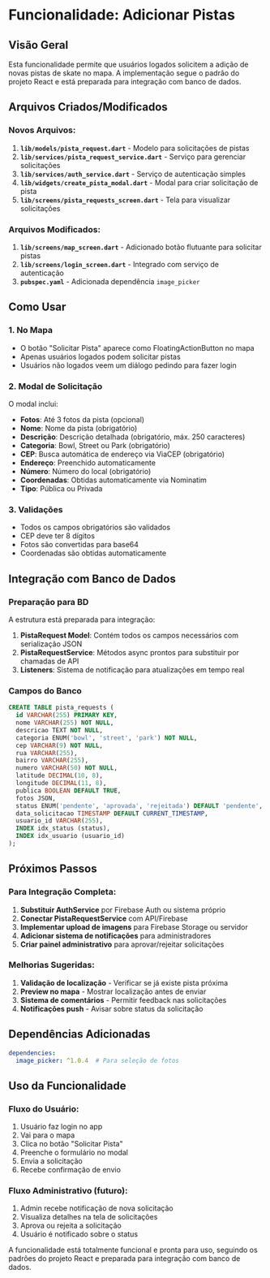 # Funcionalidade: Adicionar Pistas

## Visão Geral
Esta funcionalidade permite que usuários logados solicitem a adição de novas pistas de skate no mapa. A implementação segue o padrão do projeto React e está preparada para integração com banco de dados.

## Arquivos Criados/Modificados

### Novos Arquivos:
1. **`lib/models/pista_request.dart`** - Modelo para solicitações de pistas
2. **`lib/services/pista_request_service.dart`** - Serviço para gerenciar solicitações
3. **`lib/services/auth_service.dart`** - Serviço de autenticação simples
4. **`lib/widgets/create_pista_modal.dart`** - Modal para criar solicitação de pista
5. **`lib/screens/pista_requests_screen.dart`** - Tela para visualizar solicitações

### Arquivos Modificados:
1. **`lib/screens/map_screen.dart`** - Adicionado botão flutuante para solicitar pistas
2. **`lib/screens/login_screen.dart`** - Integrado com serviço de autenticação
3. **`pubspec.yaml`** - Adicionada dependência `image_picker`

## Como Usar

### 1. No Mapa
- O botão "Solicitar Pista" aparece como FloatingActionButton no mapa
- Apenas usuários logados podem solicitar pistas
- Usuários não logados veem um diálogo pedindo para fazer login

### 2. Modal de Solicitação
O modal inclui:
- **Fotos**: Até 3 fotos da pista (opcional)
- **Nome**: Nome da pista (obrigatório)
- **Descrição**: Descrição detalhada (obrigatório, máx. 250 caracteres)
- **Categoria**: Bowl, Street ou Park (obrigatório)
- **CEP**: Busca automática de endereço via ViaCEP (obrigatório)
- **Endereço**: Preenchido automaticamente
- **Número**: Número do local (obrigatório)
- **Coordenadas**: Obtidas automaticamente via Nominatim
- **Tipo**: Pública ou Privada

### 3. Validações
- Todos os campos obrigatórios são validados
- CEP deve ter 8 dígitos
- Fotos são convertidas para base64
- Coordenadas são obtidas automaticamente

## Integração com Banco de Dados

### Preparação para BD
A estrutura está preparada para integração:

1. **PistaRequest Model**: Contém todos os campos necessários com serialização JSON
2. **PistaRequestService**: Métodos async prontos para substituir por chamadas de API
3. **Listeners**: Sistema de notificação para atualizações em tempo real

### Campos do Banco
```sql
CREATE TABLE pista_requests (
  id VARCHAR(255) PRIMARY KEY,
  nome VARCHAR(255) NOT NULL,
  descricao TEXT NOT NULL,
  categoria ENUM('bowl', 'street', 'park') NOT NULL,
  cep VARCHAR(9) NOT NULL,
  rua VARCHAR(255),
  bairro VARCHAR(255),
  numero VARCHAR(50) NOT NULL,
  latitude DECIMAL(10, 8),
  longitude DECIMAL(11, 8),
  publica BOOLEAN DEFAULT TRUE,
  fotos JSON,
  status ENUM('pendente', 'aprovada', 'rejeitada') DEFAULT 'pendente',
  data_solicitacao TIMESTAMP DEFAULT CURRENT_TIMESTAMP,
  usuario_id VARCHAR(255),
  INDEX idx_status (status),
  INDEX idx_usuario (usuario_id)
);
```

## Próximos Passos

### Para Integração Completa:
1. **Substituir AuthService** por Firebase Auth ou sistema próprio
2. **Conectar PistaRequestService** com API/Firebase
3. **Implementar upload de imagens** para Firebase Storage ou servidor
4. **Adicionar sistema de notificações** para administradores
5. **Criar painel administrativo** para aprovar/rejeitar solicitações

### Melhorias Sugeridas:
1. **Validação de localização** - Verificar se já existe pista próxima
2. **Preview no mapa** - Mostrar localização antes de enviar
3. **Sistema de comentários** - Permitir feedback nas solicitações
4. **Notificações push** - Avisar sobre status da solicitação

## Dependências Adicionadas
```yaml
dependencies:
  image_picker: ^1.0.4  # Para seleção de fotos
```

## Uso da Funcionalidade

### Fluxo do Usuário:
1. Usuário faz login no app
2. Vai para o mapa
3. Clica no botão "Solicitar Pista"
4. Preenche o formulário no modal
5. Envia a solicitação
6. Recebe confirmação de envio

### Fluxo Administrativo (futuro):
1. Admin recebe notificação de nova solicitação
2. Visualiza detalhes na tela de solicitações
3. Aprova ou rejeita a solicitação
4. Usuário é notificado sobre o status

A funcionalidade está totalmente funcional e pronta para uso, seguindo os padrões do projeto React e preparada para integração com banco de dados.